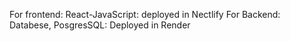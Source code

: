 For frontend: React-JavaScript: deployed in Nectlify
For Backend: Databese, PosgresSQL: Deployed in Render
  

